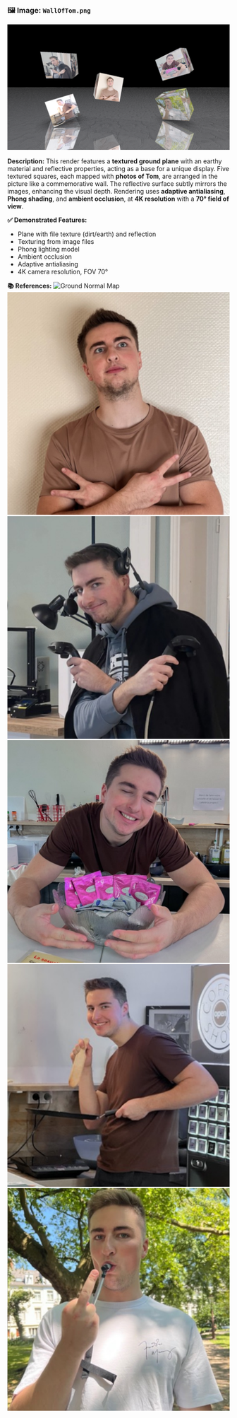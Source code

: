 ### 🖼️ Image: `WallOfTom.png`

![Wall of Tom](WallOfTom.png)

**Description:**
This render features a **textured ground plane** with an earthy material and reflective properties, acting as a base for a unique display. Five textured squares, each mapped with **photos of Tom**, are arranged in the picture like a commemorative wall. The reflective surface subtly mirrors the images, enhancing the visual depth.  Rendering uses **adaptive antialiasing**, **Phong shading**, and **ambient occlusion**, at **4K resolution** with a **70° field of view**.

**✅ Demonstrated Features:**

- Plane with file texture (dirt/earth) and reflection
- Texturing from image files
- Phong lighting model
- Ambient occlusion
- Adaptive antialiasing
- 4K camera resolution, FOV 70°

**📚 References:**
![Ground Normal Map](../configs/normalMaps/dirt.png)
![Tom Texture](../configs/images/sample1.png)
![Tom Texture](../configs/images/sample2.png)
![Tom Texture](../configs/images/sample3.png)
![Tom Texture](../configs/images/sample4.png)
![Tom Texture](../configs/images/sample5.png)
